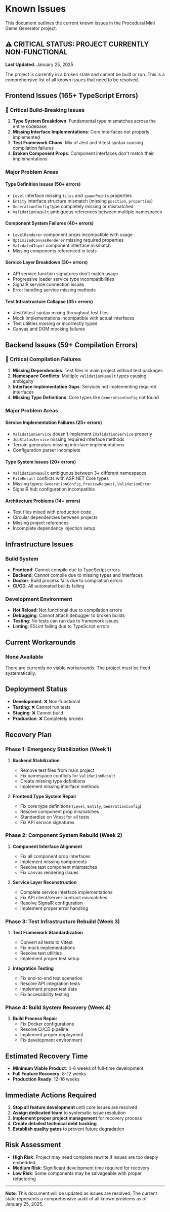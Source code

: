# Known Issues

This document outlines the current known issues in the Procedural Mini Game Generator project.

## ⚠️ CRITICAL STATUS: PROJECT CURRENTLY NON-FUNCTIONAL

**Last Updated**: January 25, 2025

The project is currently in a broken state and cannot be built or run. This is a comprehensive list of all known issues that need to be resolved.

## Frontend Issues (165+ TypeScript Errors)

### 🔴 Critical Build-Breaking Issues
1. **Type System Breakdown**: Fundamental type mismatches across the entire codebase
2. **Missing Interface Implementations**: Core interfaces not properly implemented
3. **Test Framework Chaos**: Mix of Jest and Vitest syntax causing compilation failures
4. **Broken Component Props**: Component interfaces don't match their implementations

### Major Problem Areas

#### Type Definition Issues (50+ errors)
- `Level` interface missing `tiles` and `spawnPoints` properties
- `Entity` interface structure mismatch (missing `position`, `properties`)
- `GenerationConfig` type completely missing or mismatched
- `ValidationResult` ambiguous references between multiple namespaces

#### Component System Failures (40+ errors)
- `LevelRenderer` component props incompatible with usage
- `OptimizedCanvasRenderer` missing required properties
- `ValidatedInput` component interface mismatch
- Missing components referenced in tests

#### Service Layer Breakdown (30+ errors)
- API service function signatures don't match usage
- Progressive loader service type incompatibilities
- SignalR service connection issues
- Error handling service missing methods

#### Test Infrastructure Collapse (35+ errors)
- Jest/Vitest syntax mixing throughout test files
- Mock implementations incompatible with actual interfaces
- Test utilities missing or incorrectly typed
- Canvas and DOM mocking failures

## Backend Issues (59+ Compilation Errors)

### 🔴 Critical Compilation Failures
1. **Missing Dependencies**: Test files in main project without test packages
2. **Namespace Conflicts**: Multiple `ValidationResult` types causing ambiguity
3. **Interface Implementation Gaps**: Services not implementing required interfaces
4. **Missing Type Definitions**: Core types like `GenerationConfig` not found

### Major Problem Areas

#### Service Implementation Failures (25+ errors)
- `ValidationService` doesn't implement `IValidationService` properly
- `JobStatusService` missing required interface methods
- Terrain generators missing interface implementations
- Configuration parser incomplete

#### Type System Issues (20+ errors)
- `ValidationResult` ambiguous between 3+ different namespaces
- `FileResult` conflicts with ASP.NET Core types
- Missing types: `GenerationConfig`, `PreviewRequest`, `ValidationError`
- SignalR hub configuration incompatible

#### Architecture Problems (14+ errors)
- Test files mixed with production code
- Circular dependencies between projects
- Missing project references
- Incomplete dependency injection setup

## Infrastructure Issues

### Build System
- **Frontend**: Cannot compile due to TypeScript errors
- **Backend**: Cannot compile due to missing types and interfaces
- **Docker**: Build process fails due to compilation errors
- **CI/CD**: All automated builds failing

### Development Environment
- **Hot Reload**: Not functional due to compilation errors
- **Debugging**: Cannot attach debugger to broken builds
- **Testing**: No tests can run due to framework issues
- **Linting**: ESLint failing due to TypeScript errors

## Current Workarounds

### None Available
There are currently no viable workarounds. The project must be fixed systematically.

## Deployment Status

- **Development**: ❌ Non-functional
- **Testing**: ❌ Cannot run tests
- **Staging**: ❌ Cannot build
- **Production**: ❌ Completely broken

## Recovery Plan

### Phase 1: Emergency Stabilization (Week 1)
1. **Backend Stabilization**
   - Remove test files from main project
   - Fix namespace conflicts for `ValidationResult`
   - Create missing type definitions
   - Implement missing interface methods

2. **Frontend Type System Repair**
   - Fix core type definitions (`Level`, `Entity`, `GenerationConfig`)
   - Resolve component prop mismatches
   - Standardize on Vitest for all tests
   - Fix API service signatures

### Phase 2: Component System Rebuild (Week 2)
1. **Component Interface Alignment**
   - Fix all component prop interfaces
   - Implement missing components
   - Resolve test component mismatches
   - Fix canvas rendering issues

2. **Service Layer Reconstruction**
   - Complete service interface implementations
   - Fix API client/server contract mismatches
   - Resolve SignalR configuration
   - Implement proper error handling

### Phase 3: Test Infrastructure Rebuild (Week 3)
1. **Test Framework Standardization**
   - Convert all tests to Vitest
   - Fix mock implementations
   - Resolve test utilities
   - Implement proper test setup

2. **Integration Testing**
   - Fix end-to-end test scenarios
   - Resolve API integration tests
   - Implement proper test data
   - Fix accessibility testing

### Phase 4: Build System Recovery (Week 4)
1. **Build Process Repair**
   - Fix Docker configurations
   - Resolve CI/CD pipeline
   - Implement proper deployment
   - Fix development environment

## Estimated Recovery Time

- **Minimum Viable Product**: 4-6 weeks of full-time development
- **Full Feature Recovery**: 8-12 weeks
- **Production Ready**: 12-16 weeks

## Immediate Actions Required

1. **Stop all feature development** until core issues are resolved
2. **Assign dedicated team** to systematic issue resolution
3. **Implement proper project management** for recovery process
4. **Create detailed technical debt tracking**
5. **Establish quality gates** to prevent future degradation

## Risk Assessment

- **High Risk**: Project may need complete rewrite if issues are too deeply embedded
- **Medium Risk**: Significant development time required for recovery
- **Low Risk**: Some components may be salvageable with proper refactoring

---

**Note**: This document will be updated as issues are resolved. The current state represents a comprehensive audit of all known problems as of January 25, 2025.
